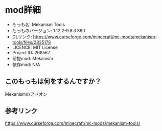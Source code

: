 # mod詳細

- もっも名: Mekanism Tools
- もっものバージョン: 1.12.2-9.8.3.390
- DLリンク: https://www.curseforge.com/minecraft/mc-mods/mekanism-tools/files/2835178
- LICENCE: MIT License
- Project ID: 268567
- 前提mod: Mekanism
- 依存mod: N/A

## このもっもは何をするんですか？
Mekanismのアドオン

## 参考リンク
https://www.curseforge.com/minecraft/mc-mods/mekanism-tools/